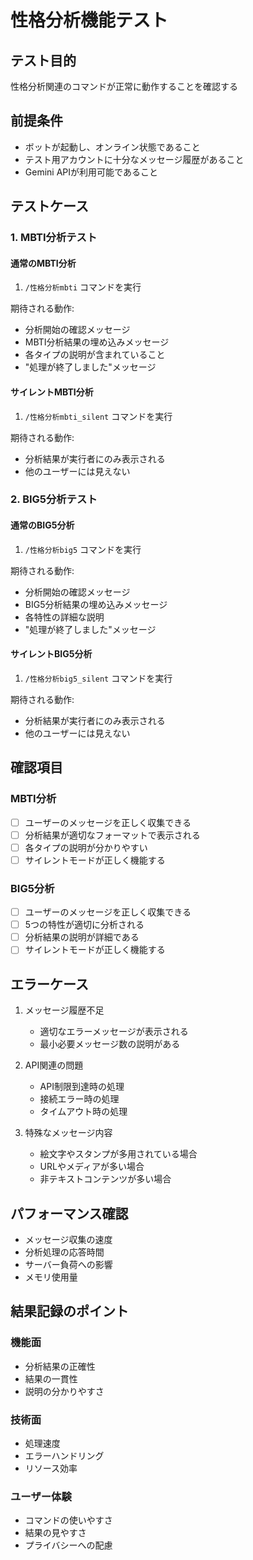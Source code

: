 # 性格分析機能テスト

## テスト目的
性格分析関連のコマンドが正常に動作することを確認する

## 前提条件
- ボットが起動し、オンライン状態であること
- テスト用アカウントに十分なメッセージ履歴があること
- Gemini APIが利用可能であること

## テストケース

### 1. MBTI分析テスト

#### 通常のMBTI分析
1. `/性格分析mbti` コマンドを実行

期待される動作:
- 分析開始の確認メッセージ
- MBTI分析結果の埋め込みメッセージ
- 各タイプの説明が含まれていること
- "処理が終了しました"メッセージ

#### サイレントMBTI分析
1. `/性格分析mbti_silent` コマンドを実行

期待される動作:
- 分析結果が実行者にのみ表示される
- 他のユーザーには見えない

### 2. BIG5分析テスト

#### 通常のBIG5分析
1. `/性格分析big5` コマンドを実行

期待される動作:
- 分析開始の確認メッセージ
- BIG5分析結果の埋め込みメッセージ
- 各特性の詳細な説明
- "処理が終了しました"メッセージ

#### サイレントBIG5分析
1. `/性格分析big5_silent` コマンドを実行

期待される動作:
- 分析結果が実行者にのみ表示される
- 他のユーザーには見えない

## 確認項目

### MBTI分析
- [ ] ユーザーのメッセージを正しく収集できる
- [ ] 分析結果が適切なフォーマットで表示される
- [ ] 各タイプの説明が分かりやすい
- [ ] サイレントモードが正しく機能する

### BIG5分析
- [ ] ユーザーのメッセージを正しく収集できる
- [ ] 5つの特性が適切に分析される
- [ ] 分析結果の説明が詳細である
- [ ] サイレントモードが正しく機能する

## エラーケース

1. メッセージ履歴不足
   - 適切なエラーメッセージが表示される
   - 最小必要メッセージ数の説明がある

2. API関連の問題
   - API制限到達時の処理
   - 接続エラー時の処理
   - タイムアウト時の処理

3. 特殊なメッセージ内容
   - 絵文字やスタンプが多用されている場合
   - URLやメディアが多い場合
   - 非テキストコンテンツが多い場合

## パフォーマンス確認

- メッセージ収集の速度
- 分析処理の応答時間
- サーバー負荷への影響
- メモリ使用量

## 結果記録のポイント

### 機能面
- 分析結果の正確性
- 結果の一貫性
- 説明の分かりやすさ

### 技術面
- 処理速度
- エラーハンドリング
- リソース効率

### ユーザー体験
- コマンドの使いやすさ
- 結果の見やすさ
- プライバシーへの配慮
